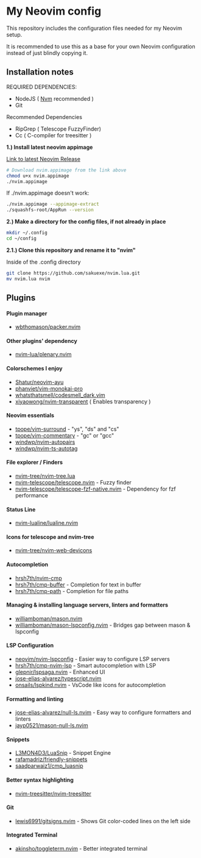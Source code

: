 # **My Neovim config**

This repository includes the configuration files needed for my
Neovim setup.

It is recommended to use this as a base for your own Neovim configuration instead
of just blindly copying it.

## **Installation notes**

REQUIRED DEPENDENCIES:

- NodeJS ( [Nvm](https://github.com/nvm-sh/nvm#install--update-script) recommended )
- Git

Recommended Dependencies

- RipGrep ( Telescope FuzzyFinder)
- Cc ( C-compiler for treesitter )

**1.) Install latest neovim appimage**

[Link to latest Neovim Release](https://github.com/neovim/neovim/releases/tag/stable)

```bash
# Download nvim.appimage from the link above
chmod u+x nvim.appimage
./nvim.appimage
```

If ./nvim.appimage doesn't work:

```bash
./nvim.appimage --appimage-extract
./squashfs-root/AppRun --version
```

**2.) Make a directory for the config files, if not already in place**

```bash
mkdir ~/.config
cd ~/config
```

**2.1.) Clone this repository and rename it to "nvim"**

Inside of the .config directory

```bash
git clone https://github.com/sakuexe/nvim.lua.git
mv nvim.lua nvim
```

## **Plugins**

#### Plugin manager

- [wbthomason/packer.nvim](https://github.com/wbthomason/packer.nvim)

#### Other plugins' dependency

- [nvim-lua/plenary.nvim](https://github.com/nvim-lua/plenary.nvim)

#### Colorschemes I enjoy

- [Shatur/neovim-ayu](https://github.com/Shatur/neovim-ayu)
- [phanviet/vim-monokai-pro](https://github.com/phanviet/vim-monokai-pro)
- [whatsthatsmell/codesmell_dark.vim](https://github.com/whatsthatsmell/codesmell_dark.vim)
- [xiyaowong/nvim-transparent](https://github.com/xiyaowong/nvim-transparent) ( Enables transparency )

#### Neovim essentials

- [tpope/vim-surround](https://github.com/tpope/vim-surround) - "ys", "ds" and "cs"
- [tpope/vim-commentary](https://github.com/tpope/vim-commentary) - "gc" or "gcc"
- [windwp/nvim-autopairs](https://github.com/windwp/nvim-autopairs)
- [windwp/nvim-ts-autotag](https://github.com/windwp/nvim-ts-autotag)

#### File explorer / Finders

- [nvim-tree/nvim-tree.lua](https://github.com/nvim-tree/nvim-tree.lua)
- [nvim-telescope/telescope.nvim](https://github.com/nvim-telescope/telescope.nvim) - Fuzzy finder
- [nvim-telescope/telescope-fzf-native.nvim](https://github.com/nvim-telescope/telescope-fzf-native.nvim) - Dependency for fzf performance

#### Status Line

- [nvim-lualine/lualine.nvim](https://github.com/nvim-lualine/lualine.nvim)

#### Icons for telescope and nvim-tree

- [nvim-tree/nvim-web-devicons](https://github.com/nvim-tree/nvim-web-devicons)

#### Autocompletion

- [hrsh7th/nvim-cmp](https://github.com/hrsh7th/nvim-cmp)
- [hrsh7th/cmp-buffer](https://github.com/hrsh7th/nvim-cmp) - Completion for text in buffer
- [hrsh7th/cmp-path](https://github.com/hrsh7th/nvim-cmp) - Completion for file paths

#### Managing & installing language servers, linters and formatters

- [williamboman/mason.nvim](https://github.com/williamboman/mason.nvim)
- [williamboman/mason-lspconfig.nvim](https://github.com/williamboman/mason-lspconfig.nvim) - Bridges gap between mason & lspconfig

#### LSP Configuration

- [neovim/nvim-lspconfig](https://github.com/neovim/nvim-lspconfig) - Easier way to configure LSP servers
- [hrsh7th/cmp-nvim-lsp](https://github.com/hrsh7th/cmp-nvim-lsp) - Smart autocompletion with LSP
- [glepnir/lspsaga.nvim](https://github.com/glepnir/lspsaga.nvim) - Enhanced UI
- [jose-elias-alvarez/typescript.nvim](https://github.com/jose-elias-alvarez/typescript.nvim)
- [onsails/lspkind.nvim](https://github.com/onsails/lspkind.nvim) - VsCode like icons for autocompletion

#### Formatting and linting

- [jose-elias-alvarez/null-ls.nvim](https://github.com/jose-elias-alvarez/null-ls.nvim) - Easy way to configure formatters and linters
- [jayp0521/mason-null-ls.nvim](https://github.com/jayp0521/mason-null-ls.nvim)

#### Snippets

- [L3MON4D3/LuaSnip](https://github.com/L3MON4D3/LuaSnip) - Snippet Engine
- [rafamadriz/friendly-snippets](https://github.com/rafamadriz/friendly-snippets)
- [saadparwaiz1/cmp_luasnip](https://github.com/saadparwaiz1/cmp_luasnip)

#### Better syntax highlighting

- [nvim-treesitter/nvim-treesitter](https://github.com/nvim-treesitter/nvim-treesitter)

#### Git

- [lewis6991/gitsigns.nvim](https://github.com/lewis6991/gitsigns.nvim) - Shows Git color-coded lines on the left side

#### Integrated Terminal

- [akinsho/toggleterm.nvim](https://github.com/lewis6991/gitsigns.nvim) - Better integrated terminal
